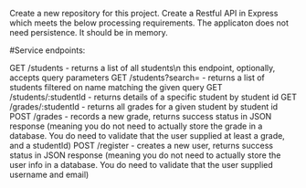 Create a new repository for this project. Create a Restful API in Express which meets the below processing requirements. The applicaton does not need persistence. It should be in memory.

#Service endpoints:

GET /students - returns a list of all students\n
this endpoint, optionally, accepts query parameters
GET /students?search=<query> - returns a list of students filtered on name matching the given query
GET /students/:studentId - returns details of a specific student by student id
GET /grades/:studentId - returns all grades for a given student by student id
POST /grades - records a new grade, returns success status in JSON response (meaning you do not need to actually store the grade in a database. You do need to validate that the user supplied at least a grade, and a studentId)
POST /register - creates a new user, returns success status in JSON response (meaning you do not need to actually store the user info in a database. You do need to validate that the user supplied username and email)
